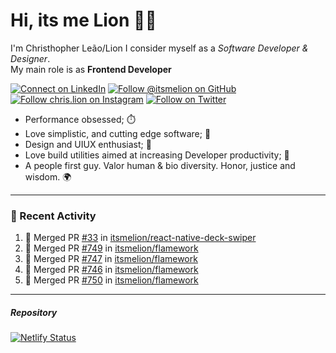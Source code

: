 # Hi, its me Lion 👋🦁

I'm Christhopher Leão/Lion
I consider myself as a _Software Developer & Designer_.<br/>My main role is as <b>Frontend Developer</b>
<br />

[![Connect on LinkedIn](https://img.shields.io/badge/--linkedin?label=LinkedIn&logo=LinkedIn&style=social)](https://www.linkedin.com/in/chrislion)
[![Follow @itsmelion on GitHub](https://img.shields.io/github/followers/itsmelion?label=follow%20%40itsmeLion&style=social)](https://github.com/itsmelion)
[![Follow chris.lion on Instagram](https://img.shields.io/badge/--instagram?label=@chris.lion&logo=Instagram&style=social)](https://instagram.com/chris.lion)
[![Follow on Twitter](https://img.shields.io/badge/--twitter?label=@ChrisLion_me&logo=Twitter&style=social)](https://twitter.com/chrislion_me)

- Performance obsessed; ⏱️
- Love simplistic, and cutting edge software; 📆
- Design and UIUX enthusiast; 🎨
- Love build utilities aimed at increasing Developer productivity; 🧰
- A people first guy. Valor human & bio diversity. Honor, justice and wisdom. 🌍

---
### 📰 Recent Activity

<!--START_SECTION:activity-->
1. 🎉 Merged PR [#33](https://github.com/itsmelion/react-native-deck-swiper/pull/33) in [itsmelion/react-native-deck-swiper](https://github.com/itsmelion/react-native-deck-swiper)
2. 🎉 Merged PR [#749](https://github.com/itsmelion/flamework/pull/749) in [itsmelion/flamework](https://github.com/itsmelion/flamework)
3. 🎉 Merged PR [#747](https://github.com/itsmelion/flamework/pull/747) in [itsmelion/flamework](https://github.com/itsmelion/flamework)
4. 🎉 Merged PR [#746](https://github.com/itsmelion/flamework/pull/746) in [itsmelion/flamework](https://github.com/itsmelion/flamework)
5. 🎉 Merged PR [#750](https://github.com/itsmelion/flamework/pull/750) in [itsmelion/flamework](https://github.com/itsmelion/flamework)
<!--END_SECTION:activity-->

___

##### Repository
[![Netlify Status](https://api.netlify.com/api/v1/badges/9e2e6136-1ab9-42fc-8d4e-188512d5d841/deploy-status)](https://app.netlify.com/sites/lion-portfolio/deploys)
